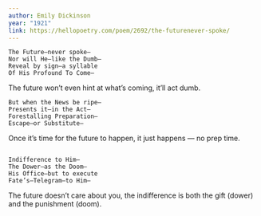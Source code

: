 ```yaml
---
author: Emily Dickinson
year: "1921"
link: https://hellopoetry.com/poem/2692/the-futurenever-spoke/
---
```

```
The Future—never spoke—  
Nor will He—like the Dumb—  
Reveal by sign—a syllable  
Of His Profound To Come—  
```

The future won’t even hint at what’s coming, it’ll act dumb.

```
But when the News be ripe—  
Presents it—in the Act—  
Forestalling Preparation—  
Escape—or Substitute—  
```

Once it’s time for the future to happen, it just happens — no prep time.

```
  
Indifference to Him—  
The Dower—as the Doom—  
His Office—but to execute  
Fate’s—Telegram—to Him—
```

The future doesn’t care about you, the indifference is both the gift (dower) and the punishment (doom).
